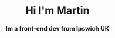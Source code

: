 <h1 align="center">Hi I'm Martin</h1>
<h3 align="center">Im a front-end dev from Ipswich UK</h3>




